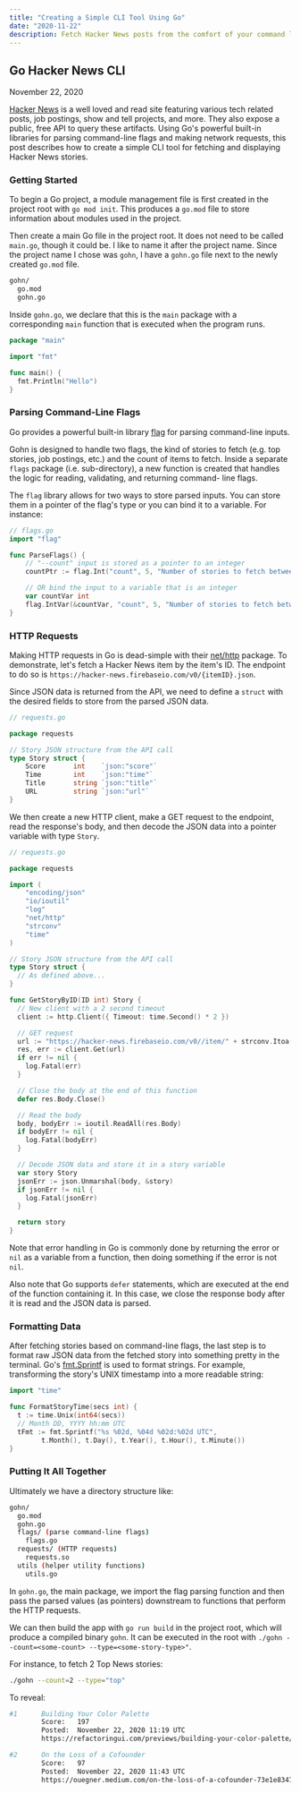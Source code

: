 ```yaml
---
title: "Creating a Simple CLI Tool Using Go"
date: "2020-11-22"
description: Fetch Hacker News posts from the comfort of your command line using Go.
---
```


## Go Hacker News CLI

<time datetime="2020-11-22">November 22, 2020</time>

[Hacker News](https://news.ycombinator.com/) is a well loved and read site
featuring various tech related posts, job postings, show and tell projects, and
more. They also expose a public, free API to query these artifacts. Using Go's
powerful built-in libraries for parsing command-line flags and making network
requests, this post describes how to create a simple CLI tool for fetching and
displaying Hacker News stories.

### Getting Started

To begin a Go project, a module management file is first created in the project
root with `go mod init`. This produces a `go.mod` file to store information about
modules used in the project.

Then create a main Go file in the project root. It does not need to be called
`main.go`, though it could be. I like to name it after the project name. Since
the project name I chose was `gohn`, I have a `gohn.go` file next to the newly
created `go.mod` file.

```bash
gohn/
  go.mod
  gohn.go
```

Inside `gohn.go`, we declare that this is the `main` package with a corresponding
`main` function that is executed when the program runs.

```go
package "main"

import "fmt"

func main() {
  fmt.Println("Hello")
}
```

### Parsing Command-Line Flags

Go provides a powerful built-in library [flag](https://golang.org/pkg/flag/) for
parsing command-line inputs.

Gohn is designed to handle two flags, the kind of
stories to fetch (e.g. top stories, job postings, etc.) and the count of items
to fetch. Inside a separate `flags` package (i.e. sub-directory), a new function
is created that handles the logic for reading, validating, and returning command-
line flags.

The `flag` library allows for two ways to store parsed inputs. You can store them
in a pointer of the flag's type or you can bind it to a variable. For instance:

```go
// flags.go
import "flag"

func ParseFlags() {
    // "--count" input is stored as a pointer to an integer
    countPtr := flag.Int("count", 5, "Number of stories to fetch between 1 and 10")

    // OR bind the input to a variable that is an integer
    var countVar int
    flag.IntVar(&countVar, "count", 5, "Number of stories to fetch between 1 and 10")
}
```

### HTTP Requests

Making HTTP requests in Go is dead-simple with their [net/http](https://golang.org/pkg/net/http/)
package. To demonstrate, let's fetch a Hacker News item by the item's ID. The
endpoint to do so is `https://hacker-news.firebaseio.com/v0/{itemID}.json`.

Since JSON data is returned from the API, we need to define a `struct` with the
desired fields to store from the parsed JSON data.

```go
// requests.go

package requests

// Story JSON structure from the API call
type Story struct {
	Score       int    `json:"score"`
	Time        int    `json:"time"`
	Title       string `json:"title"`
	URL         string `json:"url"`
}
```

We then create a new HTTP client, make a GET request to the endpoint, read the
response's body, and then decode the JSON data into a pointer variable with type
`Story`.

```go
// requests.go

package requests

import (
	"encoding/json"
	"io/ioutil"
	"log"
	"net/http"
	"strconv"
	"time"
)

// Story JSON structure from the API call
type Story struct {
  // As defined above...
}

func GetStoryByID(ID int) Story {
  // New client with a 2 second timeout
  client := http.Client({ Timeout: time.Second() * 2 })

  // GET request
  url := "https://hacker-news.firebaseio.com/v0//item/" + strconv.Itoa(ID) + ".json"
  res, err := client.Get(url)
  if err != nil {
    log.Fatal(err)
  }

  // Close the body at the end of this function
  defer res.Body.Close()

  // Read the body
  body, bodyErr := ioutil.ReadAll(res.Body)
  if bodyErr != nil {
    log.Fatal(bodyErr)
  }

  // Decode JSON data and store it in a story variable
  var story Story
  jsonErr := json.Unmarshal(body, &story)
  if jsonErr != nil {
    log.Fatal(jsonErr)
  }

  return story
}


```

Note that error handling in Go is commonly done by returning the error or `nil`
as a variable from a function, then doing something if the error is not `nil`.

Also note that Go supports `defer` statements, which are executed at the end of
the function containing it. In this case, we close the response body after it is
read and the JSON data is parsed.

### Formatting Data

After fetching stories based on command-line flags, the last step is to format
raw JSON data from the fetched story into something pretty in the terminal.
Go's [fmt.Sprintf](https://golang.org/pkg/fmt/#Sprintf) is used to format strings.
For example, transforming the story's UNIX timestamp into a more readable string:

```go
import "time"

func FormatStoryTime(secs int) {
  t := time.Unix(int64(secs))
  // Month DD, YYYY hh:mm UTC
  tFmt := fmt.Sprintf("%s %02d, %04d %02d:%02d UTC",
		t.Month(), t.Day(), t.Year(), t.Hour(), t.Minute())
}
```

### Putting It All Together

Ultimately we have a directory structure like:

```bash
gohn/
  go.mod
  gohn.go
  flags/ (parse command-line flags)
    flags.go
  requests/ (HTTP requests)
    requests.so
  utils (helper utility functions)
    utils.go
```

In `gohn.go`, the main package, we import the flag parsing function and then
pass the parsed values (as pointers) downstream to functions that perform the
HTTP requests.

We can then build the app with `go run build` in the project root, which will
produce a compiled binary `gohn`. It can be executed in the root with
`./gohn --count=<some-count> --type=<some-story-type>"`.

For instance, to fetch 2 Top News stories:

```bash
./gohn --count=2 --type="top"
```

To reveal:

```bash
#1      Building Your Color Palette
        Score:   197
        Posted:  November 22, 2020 11:19 UTC
        https://refactoringui.com/previews/building-your-color-palette/

#2      On the Loss of a Cofounder
        Score:   97
        Posted:  November 22, 2020 11:43 UTC
        https://ouegner.medium.com/on-the-loss-of-a-cofounder-73e1e8347b00
```

